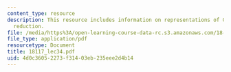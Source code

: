 ```yaml
---
content_type: resource
description: This resource includes information on representations of G, and symplectic
  reduction.
file: /media/https%3A/open-learning-course-data-rc.s3.amazonaws.com/18-117-topics-in-several-complex-variables-spring-2005/4d0c36052273f31403eb235eee2d4b14_18117_lec34.pdf
file_type: application/pdf
resourcetype: Document
title: 18117_lec34.pdf
uid: 4d0c3605-2273-f314-03eb-235eee2d4b14
---
```

